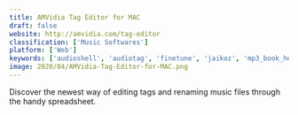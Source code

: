 ```yaml
---
title: AMVidia Tag Editor for MAC
draft: false 
website: http://amvidia.com/tag-editor
classification: ['Music Softwares']
platform: ['Web']
keywords: ['audioshell', 'audiotag', 'finetune', 'jaikoz', 'mp3_book_helper', 'mp3_diags', 'media_tagger', 'metadatics', 'metaz', 'mp3_tag_tools', 'mp3tag', 'music_tag', 'musicbrainz_picard', 'mymeta', 'tagscanner', 'the_godfather', 'wundershare_video_converter_ultimate']
image: 2020/04/AMVidia-Tag-Editor-for-MAC.png
---
```

Discover the newest way of editing tags and renaming music files through the handy spreadsheet.